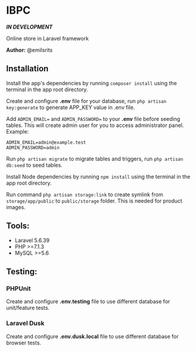 # **IBPC** 

**_IN DEVELOPMENT_**

Online store in Laravel framework

**Author:** @emilsrits

## Installation

Install the app's dependencies by running `composer install` using the terminal in the app root directory.

Create and configure **.env** file for your database, run `php artisan key:generate` to generate APP_KEY value in .env file. 

Add `ADMIN_EMAIL=` and `ADMIN_PASSWORD=` to your **.env** file before seeding tables. This will create admin user for you to access administrator panel.
Example:
```
ADMIN_EMAIL=admin@example.test
ADMIN_PASSWORD=admin
```

Run `php artisan migrate` to migrate tables and triggers, run `php artisan db:seed` to seed tables.

Install Node dependencies by running `npm install` using the terminal in the app root directory.

Run command `php artisan storage:link` to create symlink from `storage/app/public` to `public/storage` folder. This is needed for product images.

## Tools:

  * Laravel     5.6.39
  * PHP         >=7.1.3
  * MySQL       >=5.6

## Testing:
### PHPUnit
Create and configure **.env.testing** file to use different database for unit/feature tests.
### Laravel Dusk
Create and configure **.env.dusk.local** file to use different database for browser tests.

